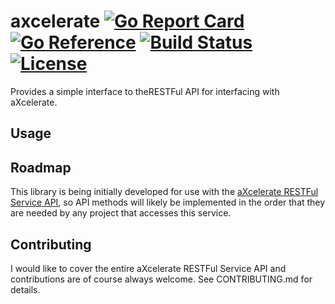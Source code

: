 # axcelerate [![Go Report Card](https://goreportcard.com/badge/github.com/chrisjoyce911/axcelerate)](https://goreportcard.com/report/github.com/chrisjoyce911/axcelerate) [![Go Reference](https://pkg.go.dev/badge/github.com/chrisjoyce911/axcelerate.svg)](https://pkg.go.dev/github.com/chrisjoyce911/axcelerate) [![Build Status](https://travis-ci.org/multiplay/go-battleye.svg?branch=master)](https://travis-ci.org/chrisjoyce911/axcelerate) [![License](https://img.shields.io/badge/license-unlicense-blue.svg)](https://github.com/chrisjoyce911/axcelerate/blob/master/LICENSE)

Provides a simple interface to theRESTFul API for interfacing with aXcelerate.

## Usage

## Roadmap

This library is being initially developed for use with the [aXcelerate RESTFul Service API](https://admin.axcelerate.com.au/apidocs/), so API methods will likely be implemented in the order that they are needed by any project that accesses this service.

## Contributing

I would like to cover the entire aXcelerate RESTFul Service API and contributions are of course always welcome. See CONTRIBUTING.md for details.
